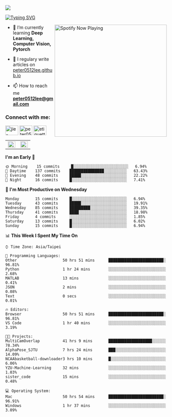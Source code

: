 ![](https://komarev.com/ghpvc/?username=peter0512lee&color=ff69b4)

[![Typing SVG](https://readme-typing-svg.herokuapp.com?color=F742BA&size=22&lines=Hi!+I'm+JYL)](https://git.io/typing-svg)

[<img src="https://spotify-now-playing.peter0512lee.vercel.app/api/spotify-playing" alt="Spotify Now Playing" width="350" align="right" />](https://open.spotify.com/user/21iyoswqgnkoe7peuesmqnhgy)

- 🌱 I’m currently learning **Deep Learning, Computer Vision, Pytorch**

- 📝 I regulary write articles on [peter0512lee.github.io](https://peter0512lee.github.io/)

- 📫 How to reach me **peter0512lee@gmail.com**

<h3 align="left">Connect with me:</h3>
<p align="left">
<a href="https://linkedin.com/in/jie-ying-li-b43a1416b" target="blank"><img align="center" src="https://cdn.jsdelivr.net/npm/simple-icons@3.0.1/icons/linkedin.svg" alt="jie-ying-li-b43a1416b" height="30" width="40" /></a>
<a href="https://fb.com/peter0512lee" target="blank"><img align="center" src="https://cdn.jsdelivr.net/npm/simple-icons@3.0.1/icons/facebook.svg" alt="peter0512lee" height="30" width="40" /></a>
<a href="https://instagram.com/etiquette_ying" target="blank"><img align="center" src="https://cdn.jsdelivr.net/npm/simple-icons@3.0.1/icons/instagram.svg" alt="etiquette_ying" height="30" width="40" /></a>
</p>

<table><tr><td valign="top" width="50%">

<img src="https://github-readme-stats.vercel.app/api?username=peter0512lee&hide_border=true&show_icons=true&locale=en" align="left" style="width: 100%" />

</td><td valign="top" width="50%">

<img src="https://github-readme-stats.vercel.app/api/top-langs?username=peter0512lee&hide_border=true&show_icons=true&locale=en&layout=compact" align="left" style="width: 100%" />

</td></tr></table>  

<!--START_SECTION:waka-->
**I'm an Early 🐤** 

```text
🌞 Morning    15 commits     █░░░░░░░░░░░░░░░░░░░░░░░░   6.94% 
🌆 Daytime    137 commits    ███████████████░░░░░░░░░░   63.43% 
🌃 Evening    48 commits     █████░░░░░░░░░░░░░░░░░░░░   22.22% 
🌙 Night      16 commits     █░░░░░░░░░░░░░░░░░░░░░░░░   7.41%

```
📅 **I'm Most Productive on Wednesday** 

```text
Monday       15 commits     █░░░░░░░░░░░░░░░░░░░░░░░░   6.94% 
Tuesday      43 commits     █████░░░░░░░░░░░░░░░░░░░░   19.91% 
Wednesday    85 commits     █████████░░░░░░░░░░░░░░░░   39.35% 
Thursday     41 commits     ████░░░░░░░░░░░░░░░░░░░░░   18.98% 
Friday       4 commits      ░░░░░░░░░░░░░░░░░░░░░░░░░   1.85% 
Saturday     13 commits     █░░░░░░░░░░░░░░░░░░░░░░░░   6.02% 
Sunday       15 commits     █░░░░░░░░░░░░░░░░░░░░░░░░   6.94%

```


📊 **This Week I Spent My Time On** 

```text
⌚︎ Time Zone: Asia/Taipei

💬 Programming Languages: 
Other                    50 hrs 51 mins      ████████████████████████░   96.81% 
Python                   1 hr 24 mins        ░░░░░░░░░░░░░░░░░░░░░░░░░   2.68% 
MATLAB                   13 mins             ░░░░░░░░░░░░░░░░░░░░░░░░░   0.41% 
JSON                     2 mins              ░░░░░░░░░░░░░░░░░░░░░░░░░   0.08% 
Text                     0 secs              ░░░░░░░░░░░░░░░░░░░░░░░░░   0.01%

🔥 Editors: 
Browser                  50 hrs 51 mins      ████████████████████████░   96.81% 
VS Code                  1 hr 40 mins        ░░░░░░░░░░░░░░░░░░░░░░░░░   3.19%

🐱‍💻 Projects: 
MultiCamOverlap          41 hrs 9 mins       ███████████████████░░░░░░   78.34% 
AlphaPose_SJTU           7 hrs 24 mins       ███░░░░░░░░░░░░░░░░░░░░░░   14.09% 
NCAAbasketball-downloader3 hrs 10 mins       █░░░░░░░░░░░░░░░░░░░░░░░░   6.06% 
YZU-Machine-Learning     32 mins             ░░░░░░░░░░░░░░░░░░░░░░░░░   1.03% 
sister_code              15 mins             ░░░░░░░░░░░░░░░░░░░░░░░░░   0.48%

💻 Operating System: 
Mac                      50 hrs 54 mins      ████████████████████████░   96.91% 
Windows                  1 hr 37 mins        ░░░░░░░░░░░░░░░░░░░░░░░░░   3.09%

```


<!--END_SECTION:waka-->


<!--
**peter0512lee/peter0512lee** is a ✨ _special_ ✨ repository because its `README.md` (this file) appears on your GitHub profile.

